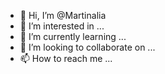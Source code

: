 - 👋 Hi, I’m @Martinalia
- 👀 I’m interested in ...
- 🌱 I’m currently learning ...
- 💞️ I’m looking to collaborate on ...
- 📫 How to reach me ...

<!---
Martinalia/Martinalia is a ✨ special ✨ repository because its `README.md` (this file) appears on your GitHub profile.
You can click the Preview link to take a look at your changes.
--->
